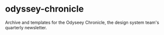 # odyssey-chronicle
Archive and templates for the Odyseey Chronicle, the design system team's quarterly newsletter.
